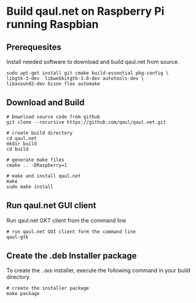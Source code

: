 Build qaul.net on Raspberry Pi running Raspbian
===============================================

Prerequesites
-------------

Install needed software to download and build qaul.net from source.

	sudo apt-get install git cmake build-essential pkg-config \
	libgtk-3-dev  libwebkitgtk-3.0-dev autotools-dev \
	libasound2-dev bison flex automake


Download and Build
------------------

	# Download source code from github
	git clone --recursive https://github.com/qaul/qaul.net.git
	
	# create build directory
	cd qaul.net
	mkdir build
	cd build
	
	# generate make files
	cmake .. -DRaspberry=1
	
	# make and install qaul.net
	make
	sudo make install


Run qaul.net GUI client
-----------------------

Run qaul.net GKT client from the command line

	# run qaul.net GUI client form the command line	
	qaul-gtk


Create the .deb Installer package
---------------------------------

To create the `.deb` installer, execute the following command in your build 
directory.

	# create the installer package
	make package
